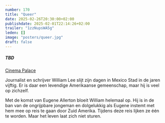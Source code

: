 ```yaml
---
number: 170
title: "Queer"
date: 2025-02-26T20:30:00+02:00
publishdate: 2025-02-01T22:14:26+02:00
trailer: "1zzNupsWA5g"
leden: []
image: "posters/queer.jpg"
draft: false
---
```


##### TBD

[Cinema Palace](https://cinema-palace.be/nl/film/queer)

Journalist en schrijver William Lee slijt zijn dagen in Mexico Stad in de jaren vijftig.
Er is daar een levendige Amerikaanse gemeenschap, maar hij is veel op zichzelf.
<!--more-->
Met de komst van Eugene Allerton bloeit William helemaal op. Hij is in de ban van de
ongrijpbare jongeman en dolgelukkig als Eugene instemt met hem mee op reis te gaan
door Zuid Amerika. Tijdens deze reis lijken ze één te worden.
Maar het leven laat zich niet sturen.
